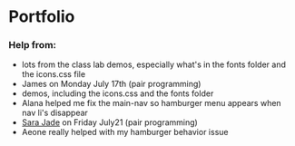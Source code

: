 # Portfolio

### Help from:
* lots from the class lab demos, especially what's in the fonts folder and the icons.css file
* James on Monday July 17th (pair programming)
* demos, including the icons.css and the fonts folder
* Alana helped me fix the main-nav so hamburger menu appears when nav li's disappear
* [Sara Jade]("https://www.linkedin.com/in/sara-jade") on Friday July21 (pair programming)
* Aeone really helped with my hamburger behavior issue
